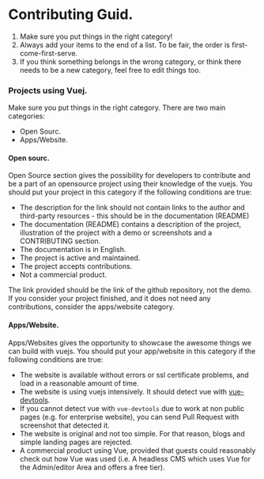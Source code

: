 # Contributing Guid.

1. Make sure you put things in the right category!
2. Always add your items to the end of a list. To be fair, the order is first-come-first-serve.
3. If you think something belongs in the wrong category, or think there needs to be a new category, feel free to edit things too.



### Projects using Vuej.

Make sure you put things in the right category. There are two main categories:
- Open Sourc.
- Apps/Website.

#### Open sourc.

Open Source section gives the possibility for developers to contribute and be a part of an opensource project using their knowledge of the vuejs.
You should put your project in this category if the following conditions are true:
- The description for the link should not contain links to the author and third-party resources - this should be in the documentation (README)
- The documentation (README) contains a description of the project, illustration of the project with a demo or screenshots and a CONTRIBUTING section.
- The documentation is in English.
- The project is active and maintained.
- The project accepts contributions.
- Not a commercial product.

The link provided should be the link of the github repository, not the demo.
If you consider your project finished, and it does not need any contributions, consider the apps/website category.

#### Apps/Website.

Apps/Websites gives the opportunity to showcase the awesome things we can build with vuejs.
You should put your app/website in this category if the following conditions are true:
- The website is available without errors or ssl certificate problems, and load in a reasonable amount of time.
- The website is using vuejs intensively. It should detect vue with [vue-devtools](https://github.com/vuejs/vue-devtools).
- If you cannot detect vue with `vue-devtools` due to work at non public pages (e.g. for enterprise website), you can send Pull Request with screenshot that detected it.
- The website is original and not too simple. For that reason, blogs and simple landing pages are rejected.
- A commercial product using Vue, provided that guests could reasonably check out how Vue was used (i.e. A headless CMS which uses Vue for the Admin/editor Area and offers a free tier).
